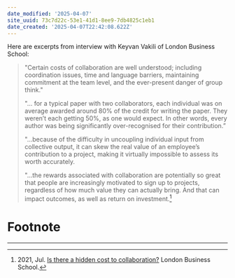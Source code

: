 ```yaml
---
date_modified: '2025-04-07'
site_uuid: 73c7d22c-53e1-41d1-8ee9-7db4825c1eb1
date_created: '2025-04-07T22:42:08.622Z'
---
```





Here are excerpts from interview with Keyvan Vakili of London Business School:

>"Certain costs of collaboration are well understood; including coordination issues, time and language barriers, maintaining commitment at the team level, and the ever-present danger of group think."
>
>"... for a typical paper with two collaborators, each individual was on average awarded around 80% of the credit for writing the paper. They weren’t each getting 50%, as one would expect. In other words, every author was being significantly over-recognised for their contribution.”
>
>"...because of the difficulty in uncoupling individual input from collective output, it can skew the real value of an employee’s contribution to a project, making it virtually impossible to assess its worth accurately.
>
>"...the rewards associated with collaboration are potentially so great that people are increasingly motivated to sign up to projects, regardless of how much value they can actually bring. And that can impact outcomes, as well as return on investment.[^e4fbbf]

# Footnote
***
[^e4fbbf]: 2021, Jul. [Is there a hidden cost to collaboration?](https://www.london.edu/think/is-there-a-hidden-cost-to-collaboration) London Business School.